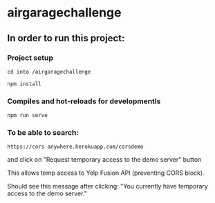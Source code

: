 # airgaragechallenge

## In order to run this project:

### Project setup
```
cd into /airgaragechallenge
```

```
npm install
```

### Compiles and hot-reloads for developmentls
```
npm run serve
```

### To be able to search:

```
https://cors-anywhere.herokuapp.com/corsdemo
```
and click on "Request temporary access to the demo server" button

This allows temp access to Yelp Fusion API (preventing CORS block).

Should see this message after clicking: "You currently have temporary access to the demo server."